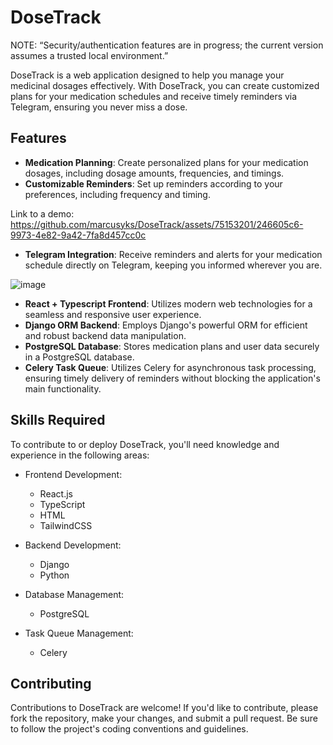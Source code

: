 # DoseTrack

NOTE: “Security/authentication features are in progress; the current version assumes a trusted local environment.”

DoseTrack is a web application designed to help you manage your medicinal dosages effectively. With DoseTrack, you can create customized plans for your medication schedules and receive timely reminders via Telegram, ensuring you never miss a dose.

## Features

- **Medication Planning**: Create personalized plans for your medication dosages, including dosage amounts, frequencies, and timings.
- **Customizable Reminders**: Set up reminders according to your preferences, including frequency and timing.
  
Link to a demo: https://github.com/marcusyks/DoseTrack/assets/75153201/246605c6-9973-4e82-9a42-7fa8d457cc0c

- **Telegram Integration**: Receive reminders and alerts for your medication schedule directly on Telegram, keeping you informed wherever you are.
  
![image](https://github.com/marcusyks/DoseTrack/assets/75153201/40d4b3ac-e06e-44f8-85eb-48cdffff7a10)

- **React + Typescript Frontend**: Utilizes modern web technologies for a seamless and responsive user experience.
- **Django ORM Backend**: Employs Django's powerful ORM for efficient and robust backend data manipulation.
- **PostgreSQL Database**: Stores medication plans and user data securely in a PostgreSQL database.
- **Celery Task Queue**: Utilizes Celery for asynchronous task processing, ensuring timely delivery of reminders without blocking the application's main functionality.

## Skills Required

To contribute to or deploy DoseTrack, you'll need knowledge and experience in the following areas:

- Frontend Development:
  - React.js
  - TypeScript
  - HTML
  - TailwindCSS

- Backend Development:
  - Django
  - Python

- Database Management:
  - PostgreSQL

- Task Queue Management:
  - Celery

## Contributing

Contributions to DoseTrack are welcome! If you'd like to contribute, please fork the repository, make your changes, and submit a pull request. Be sure to follow the project's coding conventions and guidelines.

